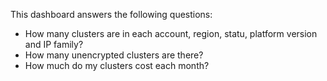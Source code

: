This dashboard answers the following questions:

- How many clusters are in each account, region, statu, platform version and IP family?
- How many unencrypted clusters are there?
- How much do my clusters cost each month?
